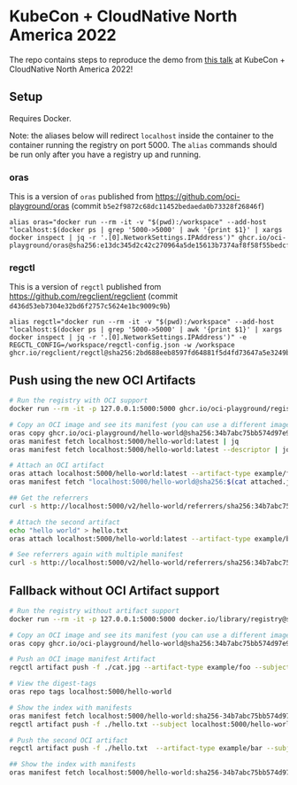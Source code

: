 # KubeCon + CloudNative North America 2022

The repo contains steps to reproduce the
demo from [this talk](https://kccncna2022.sched.com/event/182G5/its-complicated-relationships-between-objects-in-oci-registries-josh-dolitsky-chainguard-sajay-antony-microsoft) at KubeCon + CloudNative North America 2022!

## Setup

Requires Docker.

Note: the aliases below will redirect `localhost` inside the container to the container running the registry on port 5000.
The `alias` commands should be run only after you have a registry up and running.

### oras

This is a version of `oras` published from https://github.com/oci-playground/oras (commit `b5e2f9872c68dc11452bedaeda0b73328f26846f`)

```
alias oras="docker run --rm -it -v "$(pwd):/workspace" --add-host "localhost:$(docker ps | grep '5000->5000' | awk '{print $1}' | xargs docker inspect | jq -r '.[0].NetworkSettings.IPAddress')" ghcr.io/oci-playground/oras@sha256:e13dc345d2c42c270964a5de15613b7374af8f58f55bedcfb75397c8d6e88a1c"
```

### regctl

This is a version of `regctl` published from https://github.com/regclient/regclient (commit `d436d53eb7304e32bd6f2757c5624e1bc9009c9b`)

```
alias regctl="docker run --rm -it -v "$(pwd):/workspace" --add-host "localhost:$(docker ps | grep '5000->5000' | awk '{print $1}' | xargs docker inspect | jq -r '.[0].NetworkSettings.IPAddress')" -e REGCTL_CONFIG=/workspace/regctl-config.json -w /workspace ghcr.io/regclient/regctl@sha256:2bd688eeb8597fd64881f5d4fd73647a5e3249be0d7c1bf8c04df0ff02b049b2"
```

## Push using the new OCI Artifacts

```bash
# Run the registry with OCI support
docker run --rm -it -p 127.0.0.1:5000:5000 ghcr.io/oci-playground/registry@sha256:a7a7b3b904337e8b81d06769157a165ba3becb96445b4473df04264b4970c3fa

# Copy an OCI image and see its manifest (you can use a different image here if you want)
oras copy ghcr.io/oci-playground/hello-world@sha256:34b7abc75bb574d97e93d23cdd13ed92b39ee6661a221a8fdcfa57cff8e80f4c localhost:5000/hello-world:latest
oras manifest fetch localhost:5000/hello-world:latest | jq
oras manifest fetch localhost:5000/hello-world:latest --descriptor | jq

# Attach an OCI artifact
oras attach localhost:5000/hello-world:latest --artifact-type example/foo ./cat.jpg:image/jpg --export-manifest attached.json
oras manifest fetch "localhost:5000/hello-world@sha256:$(cat attached.json | shasum -a 256 | cut -d ' ' -f 1)" | jq

## Get the referrers
curl -s http://localhost:5000/v2/hello-world/referrers/sha256:34b7abc75bb574d97e93d23cdd13ed92b39ee6661a221a8fdcfa57cff8e80f4c | jq

# Attach the second artifact
echo "hello world" > hello.txt
oras attach localhost:5000/hello-world:latest --artifact-type example/bar ./hello.txt:text/plain

# See referrers again with multiple manifest
curl -s http://localhost:5000/v2/hello-world/referrers/sha256:34b7abc75bb574d97e93d23cdd13ed92b39ee6661a221a8fdcfa57cff8e80f4c | jq
```

## Fallback without OCI Artifact support

```bash
# Run the registry without artifact support
docker run --rm -it -p 127.0.0.1:5000:5000 docker.io/library/registry@sha256:2e830e8b682d73a1b70cac4343a6a541a87d5271617841d87eeb67a824a5b3f2

# Copy an OCI image and see its manifest (you can use a different image here if you want)
oras copy ghcr.io/oci-playground/hello-world@sha256:34b7abc75bb574d97e93d23cdd13ed92b39ee6661a221a8fdcfa57cff8e80f4c localhost:5000/hello-world:latest

# Push an OCI image manifest Artifact
regctl artifact push -f ./cat.jpg --artifact-type example/foo --subject localhost:5000/hello-world:latest

# View the digest-tags
oras repo tags localhost:5000/hello-world

# Show the index with manifests
oras manifest fetch localhost:5000/hello-world:sha256-34b7abc75bb574d97e93d23cdd13ed92b39ee6661a221a8fdcfa57cff8e80f4c | jq
regctl artifact push -f ./hello.txt --subject localhost:5000/hello-world:latest

# Push the second OCI artifact
regctl artifact push -f ./hello.txt  --artifact-type example/bar --subject localhost:5000/hello-world:latest

## Show the index with manifests
oras manifest fetch localhost:5000/hello-world:sha256-34b7abc75bb574d97e93d23cdd13ed92b39ee6661a221a8fdcfa57cff8e80f4c | jq
```
